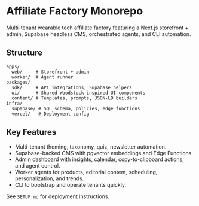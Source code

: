 # Affiliate Factory Monorepo

Multi-tenant wearable tech affiliate factory featuring a Next.js storefront + admin, Supabase headless CMS, orchestrated agents, and CLI automation.

## Structure

```
apps/
  web/     # Storefront + admin
  worker/  # Agent runner
packages/
  sdk/     # API integrations, Supabase helpers
  ui/      # Shared Woodstock-inspired UI components
  content/ # Templates, prompts, JSON-LD builders
infra/
  supabase/ # SQL schema, policies, edge functions
  vercel/   # Deployment config
```

## Key Features

- Multi-tenant theming, taxonomy, quiz, newsletter automation.
- Supabase-backed CMS with pgvector embeddings and Edge Functions.
- Admin dashboard with insights, calendar, copy-to-clipboard actions, and agent control.
- Worker agents for products, editorial content, scheduling, personalization, and trends.
- CLI to bootstrap and operate tenants quickly.

See `SETUP.md` for deployment instructions.
